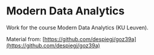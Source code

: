 # Modern Data Analytics

Work for the course Modern Data Analytics (KU Leuven).

Material from: [https://github.com/despiegj/goz39a](https://github.com/despiegj/goz39a)
